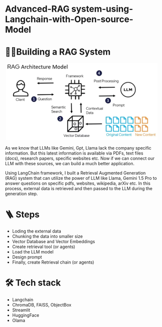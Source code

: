 # Advanced-RAG system-using-Langchain-with-Open-source-Model
# 👨‍💻Building a RAG System

<p align="center">
    <img width="500" src="https://github.com/HannahIgboke/Building-a-RAG-System/blob/main/RAG.png" alt="RAG">
</p>


As we know that LLMs like Gemini, Gpt, Llama lack the company specific information. But this latest information is available via PDFs, text files (docs), research papers, specific websites etc. Now if we can connect our LLM with these sources, we can build a much better application.


Using LangChain framework, I built a  Retrieval Augmented Generation (RAG) system that can utilize the power of LLM like Llama, Gemini 1.5 Pro to answer questions on specific pdfs, websites, wikipedia, arXiv etc. In this process, external data is retrieved and then passed to the LLM during the generation step.


# 🪜 Steps
- Loding the external data
- Chunking the data into smaller size
- Vector Database and Vector Embeddings
- Create retrieval tool (or agents)
- Load the LLM model
- Design prompt
- Finally, create Retrieval chain (or agents)


# 🛠 Tech stack
- Langchain
- ChromaDB, FAISS, ObjectBox
- Streamlit
- HuggingFace
- Olama

